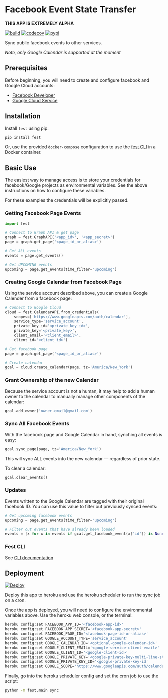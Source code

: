 # Facebook Event State Transfer

**THIS APP IS EXTREMELY ALPHA**

[![build](https://travis-ci.org/amancevice/fest.svg?branch=master)](https://travis-ci.org/amancevice/fest)
[![codecov](https://codecov.io/gh/amancevice/fest/branch/master/graph/badge.svg)](https://codecov.io/gh/amancevice/fest)
[![pypi](https://badge.fury.io/py/fest.svg)](https://badge.fury.io/py/fest)

Sync public facebook events to other services.

*Note, only Google Calendar is supported at the moment*

## Prerequisites

Before beginning, you will need to create and configure facebook and Google Cloud accounts:

* [Facebook Developer](./docs/facebook.md#facebook)
* [Google Cloud Service](./docs/google.md#google-cloud)

## Installation

Install `fest` using pip:

```bash
pip install fest
```

Or, use the provided `docker-compose` configuration to use the [fest CLI](./docs/cli.md#fest-cli) in a Docker container.

## Basic Use

The easiest way to manage access is to store your credentials for facebook/Google projects as environmental variables. See the above instructions on how to configure these variables.

For these examples the credentials will be explicitly passed.

### Getting Facebook Page Events

```python
import fest

# Connect to Graph API & get page
graph = fest.GraphAPI('<app_id>', '<app_secret>')
page = graph.get_page('<page_id_or_alias>')

# Get ALL events
events = page.get_events()  

# Get UPCOMING events
upcoming = page.get_events(time_filter='upcoming')
```

### Creating Google Calendar from Facebook Page

Using the service account described above, you can create a Google Calender from a facebook page:

```python
# Connect to Google Cloud
cloud = fest.CalendarAPI.from_credentials(
    scopes=['https://www.googleapis.com/auth/calendar'],
    service_type='service_account',
    private_key_id='<private_key_id>',
    private_key='<private_key>',
    client_email='<client_email>',
    client_id='<client_id>')

# Get facebook page
page = graph.get_page('<page_id_or_alias>')

# Create calendar
gcal = cloud.create_calendar(page, tz='America/New_York')
```

### Grant Ownership of the new Calendar

Because the service account is not a human, it may help to add a human owner to the calendar to manually manage other components of the calendar:

```python
gcal.add_owner('owner.email@gmail.com')
```

### Sync All Facebook Events

With the facebook page and Google Calendar in hand, synching all events is easy:

```python
gcal.sync_page(page, tz='America/New_York')
```

This will sync ALL events into the new calendar &mdash; regardless of prior state.

To clear a calendar:

```python
gcal.clear_events()
```

### Updates

Events written to the Google Calendar are tagged with their original facebook ID. You can use this value to filter out previously synced events:

```python
# Get upcoming facebook events
upcoming = page.get_events(time_filter='upcoming')

# Filter out events that have already been loaded
events = [x for x in events if gcal.get_facebook_event(x['id']) is None]
```

### Fest CLI

See [CLI documentation](./docs/cli#fest-cli)

## Deployment

[![Deploy](https://www.herokucdn.com/deploy/button.svg)](https://heroku.com/deploy)

Deploy this app to heroku and use the heroku scheduler to run the sync job on a cron.

Once the app is deployed, you will need to configure the environmental variables above. Use the heroku web console, or the terminal:

```bash
heroku config:set FACEBOOK_APP_ID='<facebook-app-id>'
heroku config:set FACEBOOK_APP_SECRET='<facebook-app-secret>'
heroku config:set FACEBOOK_PAGE_ID='<facebook-page-id-or-alias>'
heroku config:set GOOGLE_ACCOUNT_TYPE='service_account'
heroku config:set GOOGLE_CALENDAR_ID='<optional-google-calendar-id>'
heroku config:set GOOGLE_CLIENT_EMAIL='<google-service-client-email>'
heroku config:set GOOGLE_CLIENT_ID='<google-client-id>'
heroku config:set GOOGLE_PRIVATE_KEY='<google-private-key-multi-line-string'
heroku config:set GOOGLE_PRIVATE_KEY_ID='<google-private-key-id'
heroku config:set GOOGLE_SCOPE='https://www.googleapis.com/auth/calendar'
```

Finally, go into the heroku scheduler config and set the cron job to use the script:

```bash
python -m fest.main sync
```
